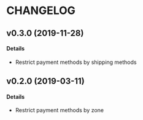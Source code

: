 # CHANGELOG

## v0.3.0 (2019-11-28)

#### Details

- Restrict payment methods by shipping methods

## v0.2.0 (2019-03-11)

#### Details

- Restrict payment methods by zone